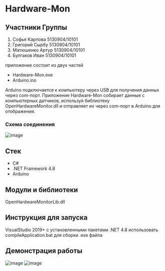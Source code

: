 # Hardware-Mon

## Участники Группы
1. Софья Карпова 5130904/10101
2. Григорий Сырбу 5130904/10101
3. Матюшенко Артур 5130904/10101
4. Булгаков Иван 5130904/10101

приложение состоит из двух частей
+ Hardware-Mon.exe
+ Arduino.ino

Arduino подключается к компьютеру через USB для получения данных через com-порт.
Приложение Hardware-Mon собирает данные с компьютерных датчиков, используя библиотеку OpenHardwareMonitor.dll
и отправляет их через com-порт в Arduino для отображения.
### Схема соединения
![image](https://github.com/tuffii/Hardware-Monitor/assets/100721921/cf269178-3597-4b29-b897-c4363179e5c0)

## Стек
+ С#
+ .NET Framework 4.8
+ Arduino

## Модули и библиотеки
OpenHardwareMonitorLib.dll

## Инструкция для запуска
VisualStudio 2019+ с установленными пакетами .NET 4.8
использовать compileApplication.bat для сборки .exe файла

## Демонстрация работы

![image](https://github.com/tuffii/Hardware-Monitor/assets/100721921/91bd7c58-dca6-42f5-88b8-370235bb01cf)
![image](https://github.com/tuffii/Hardware-Monitor/assets/100721921/d867286c-2211-443d-8c47-a72f41403e42)
